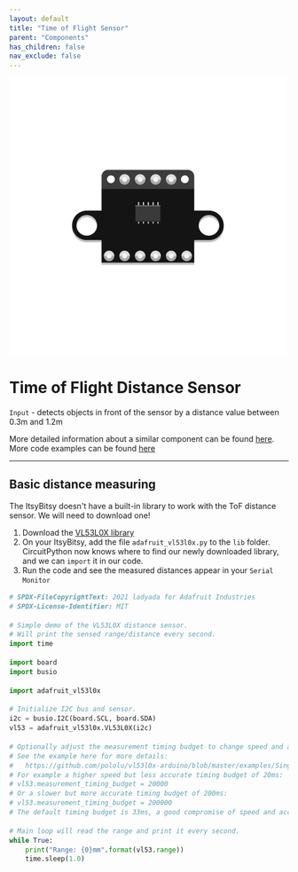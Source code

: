 ```yaml
---
layout: default
title: "Time of Flight Sensor"
parent: "Components"
has_children: false
nav_exclude: false
---
```


![Image](assets/Time-of-Flight-Distance-Sensor(VL53L0X).png)

# Time of Flight Distance Sensor
`Input` - detects objects in front of the sensor by a distance value between 0.3m and 1.2m

More detailed information about a similar component can be found [here](https://www.adafruit.com/product/3317).
More code examples can be found [here](https://github.com/adafruit/Adafruit_CircuitPython_VL53L0X/tree/main/examples)

---

## Basic distance measuring
The ItsyBitsy doesn't have a built-in library to work with the ToF distance sensor. We will need to download one!
1. Download the [VL53L0X library](assets/adafruit_vl53l0x.py)
2. On your ItsyBitsy, add the file `adafruit_vl53l0x.py` to the `lib` folder. CircuitPython now knows where to find our newly downloaded library, and we can `import` it in our code.
3. Run the code and see the measured distances appear in your `Serial Monitor`
```python
# SPDX-FileCopyrightText: 2021 ladyada for Adafruit Industries
# SPDX-License-Identifier: MIT

# Simple demo of the VL53L0X distance sensor.
# Will print the sensed range/distance every second.
import time

import board
import busio

import adafruit_vl53l0x

# Initialize I2C bus and sensor.
i2c = busio.I2C(board.SCL, board.SDA)
vl53 = adafruit_vl53l0x.VL53L0X(i2c)

# Optionally adjust the measurement timing budget to change speed and accuracy.
# See the example here for more details:
#   https://github.com/pololu/vl53l0x-arduino/blob/master/examples/Single/Single.ino
# For example a higher speed but less accurate timing budget of 20ms:
# vl53.measurement_timing_budget = 20000
# Or a slower but more accurate timing budget of 200ms:
# vl53.measurement_timing_budget = 200000
# The default timing budget is 33ms, a good compromise of speed and accuracy.

# Main loop will read the range and print it every second.
while True:
    print("Range: {0}mm".format(vl53.range))
    time.sleep(1.0)

```

